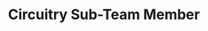 ---
layout: member
weight: 5000
name: Zuhayr Kazi
project: chemecar
title: Circuitry Sub-Team Member
img: /assets/images/members/default.png
email: zkkazi99@gmail.com
biography: Zuhayr Kazi is a second year Electrical and Computer Engineering student. He has a passion to understand the fundamentals of circuits and to be able to apply these learnings to real-world applications. To understand the inter-disciplanary nature of design projects, he joined the Circuitry subteam of Chemecar to expand his knowledge and skill set outside of the classroom.
linkedin: https://www.linkedin.com/in/zuhayr-kazi-bb867b173/
---